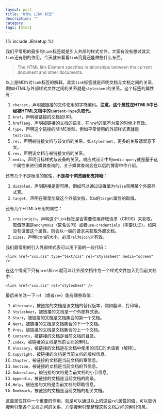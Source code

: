 ```yaml
---
layout: post
title: "HTML LINK 标签"
description: ""
category: 
tags: [html]
---
```

{% include JB/setup %}

我们平常用的最多的`link`标签就是引入外部的样式文件。大家有没有想过其实`link`还有别的作用。今天就来看看`link`究竟还能做些什么东西。

> The HTML link Element specifies relationships between the current document and other documents. 

以上是MDN对`link`标签的解释。其实`link`标签就是声明文档与文档之间的关系，例如HTML与外部样式文件之间的关系就是`stylesheet`的关系。这个标签的属性有：

1. `charset`，声明被链接的文件使用的字符编码。**注意，这个属性在HTML5中已经被HTML文档中的`Content-Type`头取代。**
2. `href`，声明被链接的文档的URI。
3. `hreflang`，声明被链接的文档的语言，在`href`的值不为空的时候才有效。
4. `type`，声明这个链接的MIME类型。例如平常使用的外部样式表就是`text/css`。
5. `rel`，声明被链接文档与该文档的关系。如`stylesheet`，更多的关系请留意下文。
6. `rev`，声明该文档与被链接文档的关系。
7. `media`，声明目标样式与设备的关系。响应式设计中的`media query`就是基于这个属性来进行媒体查询的。关于媒体查询会在以后的博客中作介绍。

还有几个不是标准的属性，**不是每个浏览器都支持哦**：

1. `disabled`，声明链接是否可用，例如可以通过设置值为`false`禁用某个外部样式表。
2. `target`，声明在哪里加载这个外部文档，如`a`的`target`属性的取值。

还有几个HTML5专用的属性：

1. `crossorigin`，声明这个`link`标签是否需要使用跨域请求（CROS）来获取。取值范围是`anonymous`（匿名访问）或者`use-credentials`（需要认证）。如果没有设置这个属性，则会以一般的请求来获取外部文档。
2. `sizes`，声明icon的大小，必须`rel`为`icon`才有效。

我们最常用的引入外部样式表可以用下面的一段代码：

    <link href="xxx.css" type="text/css" rel="stylesheet" media="screen" />

在这个情况下只有`href`和`rel`就可以让外部文档作为一个样式文件加入到当前文档中：

    <link href="xxx.css" rel="stylesheet" />

最后来关注一下`rel`（或者`rev`）能有哪些取值：

1. `Alternate`，被链接的文档是该文档的替代版本，例如翻译、打印等。
2. `Stylesheet`，被链接的文档是一个外部样式表。
3. `Start`，被链接的文档是文档集合的第一个文档。
4. `Next`，被链接的文档是文档集合的下一个文档。
5. `Prev`，被链接的文档是文档集合的上一个文档。
6. `Contents`，被链接的文档是当前文档的目录。
7. `Index`，被链接的文档是当前文档的索引。
8. `Glossary`，被链接的文档是在文档中使用的词汇的术语表（解释）。
9. `Copyright`，被链接的文档是当前文档的版权信息。
10. `Chapter`，被链接的文档是当前文档的章信息。
11. `Section`，被链接的文档是当前文档的节信息。
12. `Subsection`，被链接的文档是当前文档的小节信息。
13. `Appendix`，被链接的文档是当前文档的附录。
14. `Help`，被链接的文档是当前文档的帮助信息。
15. `Bookmark`，被链接的文档是当前文档的相关文档。

这些属性其中一个重要的作用，就是可以通过以上的这些`rel`属性的值，可以告诉搜索引擎各个文档之间的关系，方便搜索引擎整理这些文档之间的索引信息。
